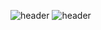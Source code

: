 ![header](https://capsule-render.vercel.app/api?text=SEONGYUN'S%HOUSE!)
![header](https://capsule-render.vercel.app/api?color=auto)
